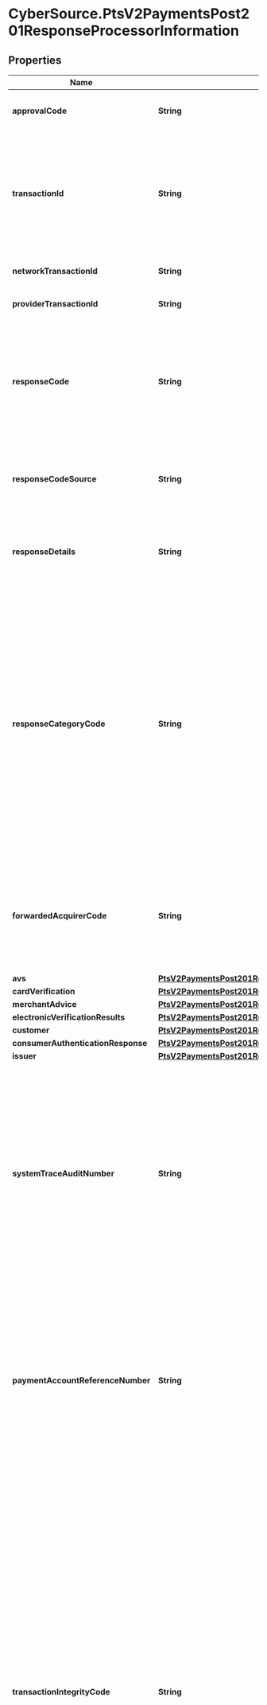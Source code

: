 # CyberSource.PtsV2PaymentsPost201ResponseProcessorInformation

## Properties
Name | Type | Description | Notes
------------ | ------------- | ------------- | -------------
**approvalCode** | **String** | Authorization code. Returned only when the processor returns this value.  | [optional] 
**transactionId** | **String** | Network transaction identifier (TID). You can use this value to identify a specific transaction when you are discussing the transaction with your processor. Not all processors provide this  value.  | [optional] 
**networkTransactionId** | **String** | Description of this field is not available. | [optional] 
**providerTransactionId** | **String** | Description of this field is not available. | [optional] 
**responseCode** | **String** | For most processors, this is the error message sent directly from the bank. Returned only when the processor returns this value.  Important Do not use this field to evaluate the result of the authorization.  | [optional] 
**responseCodeSource** | **String** | Used by Visa only and contains the response source/reason code that identifies the source of the response decision.  | [optional] 
**responseDetails** | **String** | This field might contain information about a decline. This field is supported only for **CyberSource through VisaNet**.  | [optional] 
**responseCategoryCode** | **String** | Processor-defined response category code. The associated detail error code is in the auth_auth_response field or the auth_reversal_auth_ response field depending on which service you requested.  This field is supported only for:   - Japanese issuers  - Domestic transactions in Japan  - Comercio Latino—processor transaction ID required for troubleshooting  **Maximum length for processors**:   - Comercio Latino: 32  - All other processors: 3  | [optional] 
**forwardedAcquirerCode** | **String** | Name of the Japanese acquirer that processed the transaction. Returned only for CCS (CAFIS) and JCN Gateway. Please contact the CyberSource Japan Support Group for more information.  | [optional] 
**avs** | [**PtsV2PaymentsPost201ResponseProcessorInformationAvs**](PtsV2PaymentsPost201ResponseProcessorInformationAvs.md) |  | [optional] 
**cardVerification** | [**PtsV2PaymentsPost201ResponseProcessorInformationCardVerification**](PtsV2PaymentsPost201ResponseProcessorInformationCardVerification.md) |  | [optional] 
**merchantAdvice** | [**PtsV2PaymentsPost201ResponseProcessorInformationMerchantAdvice**](PtsV2PaymentsPost201ResponseProcessorInformationMerchantAdvice.md) |  | [optional] 
**electronicVerificationResults** | [**PtsV2PaymentsPost201ResponseProcessorInformationElectronicVerificationResults**](PtsV2PaymentsPost201ResponseProcessorInformationElectronicVerificationResults.md) |  | [optional] 
**customer** | [**PtsV2PaymentsPost201ResponseProcessorInformationCustomer**](PtsV2PaymentsPost201ResponseProcessorInformationCustomer.md) |  | [optional] 
**consumerAuthenticationResponse** | [**PtsV2PaymentsPost201ResponseProcessorInformationConsumerAuthenticationResponse**](PtsV2PaymentsPost201ResponseProcessorInformationConsumerAuthenticationResponse.md) |  | [optional] 
**issuer** | [**PtsV2PaymentsPost201ResponseProcessorInformationIssuer**](PtsV2PaymentsPost201ResponseProcessorInformationIssuer.md) |  | [optional] 
**systemTraceAuditNumber** | **String** | This field is returned only for **American Express Direct** and **CyberSource through VisaNet**.  **American Express Direct**  System trace audit number (STAN). This value identifies the transaction and is useful when investigating a chargeback dispute.  **CyberSource through VisaNet**  System trace number that must be printed on the customer’s receipt.  | [optional] 
**paymentAccountReferenceNumber** | **String** | Visa-generated reference number that identifies a card-present transaction for which youprovided one of the following:   - Visa primary account number (PAN)  - Visa-generated token for a PAN  This reference number serves as a link to the cardholder account and to all transactions for that account.  | [optional] 
**transactionIntegrityCode** | **String** | Transaction integrity classification provided by Mastercard. This value specifies Mastercard’s evaluation of the transaction’s safety and security. This field is returned only for **CyberSource through VisaNet**.  For card-present transactions, possible values:   - **A1**: EMV or token in a secure, trusted environment  - **B1**: EMV or chip equivalent  - **C1**: Magnetic stripe  - **E1**: Key entered  - **U0**: Unclassified  For card-not-present transactions, possible values:   - **A2**: Digital transactions  - **B2**: Authenticated checkout  - **C2**: Transaction validation  - **D2**: Enhanced data  - **E2**: Generic messaging  - **U0**: Unclassified  For information about these values, contact Mastercard or your acquirer.  | [optional] 
**amexVerbalAuthReferenceNumber** | **String** | Referral response number for a verbal authorization with FDMS Nashville when using an American Express card. Give this number to American Express when you call them for the verbal authorization.  | [optional] 
**salesSlipNumber** | **Number** | Transaction identifier that CyberSource generates. You have the option of printing the sales slip number on the receipt.  This field is supported only for **JCN Gateway**.  | [optional] 
**masterCardServiceCode** | **String** | Mastercard service that was used for the transaction. Mastercard provides this value to CyberSource.  Possible value:  - 53: Mastercard card-on-file token service  | [optional] 
**masterCardServiceReplyCode** | **String** | Result of the Mastercard card-on-file token service. Mastercard provides this value to CyberSource.  Possible values:   - **C**: Service completed successfully.  - **F**: One of the following:    - Incorrect Mastercard POS entry mode. The Mastercard POS entry mode should be 81 for an authorization or      authorization reversal.    - Incorrect Mastercard POS entry mode. The Mastercard POS entry mode should be 01 for a tokenized request.    - Token requestor ID is missing or formatted incorrectly.  - **I**: One of the following:    - Invalid token requestor ID.    - Suspended or deactivated token.    - Invalid token (not in mapping table).  - **T**: Invalid combination of token requestor ID and token.  - **U**: Expired token.  - **W**: Primary account number (PAN) listed in electronic warning bulletin.  Note This field is returned only for **CyberSource through VisaNet**.  | [optional] 
**masterCardAuthenticationType** | **String** | Type of authentication for which the transaction qualifies as determined by the Mastercard authentication service, which confirms the identity of the cardholder. Mastercard provides this value to CyberSource.  Possible values:   - **1**: Transaction qualifies for Mastercard authentication type 1.  - **2**: Transaction qualifies for Mastercard authentication type 2.  | [optional] 
**name** | **String** | Name of the Processor.  | [optional] 


